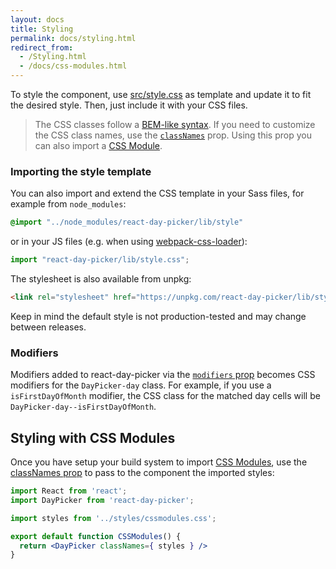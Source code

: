 ```yaml
---
layout: docs
title: Styling
permalink: docs/styling.html
redirect_from: 
  - /Styling.html
  - /docs/css-modules.html
---
```


To style the component, use [src/style.css](https://github.com/gpbl/react-day-picker/blob/master/src/style.css) as template and update it to fit the desired style. Then, just include it with your CSS files.

> The CSS classes follow a [BEM-like syntax](https://css-tricks.com/bem-101/). If you need to customize the CSS class names, use the [`classNames`](api-daypicker.md#classnames) prop. Using this prop you can also import a [CSS Module](#css-modules).

### Importing the style template

You can also import and extend the CSS template in your Sass files, for example from `node_modules`:

```css
@import "../node_modules/react-day-picker/lib/style"
```

or in your JS files (e.g. when using [webpack-css-loader](https://github.com/webpack/css-loader)):

```js
import "react-day-picker/lib/style.css";
```

The stylesheet is also available from unpkg:

```html
<link rel="stylesheet" href="https://unpkg.com/react-day-picker/lib/style.css">
```

Keep in mind the default style is not production-tested and may change between releases.

### Modifiers

Modifiers added to react-day-picker via the [`modifiers` prop](api-daypicker.md#modifiers) becomes CSS modifiers for the `DayPicker-day` class. For example, if you use a `isFirstDayOfMonth` modifier, the CSS class for the matched day cells will be `DayPicker-day--isFirstDayOfMonth`.

<a name="css-modules"></a>

## Styling with CSS Modules

Once you have setup your build system to import [CSS Modules](https://github.com/css-modules/css-modules), use the [classNames prop](api-daypicker.md#classnames) to pass to the component the imported styles:

```jsx
import React from 'react';
import DayPicker from 'react-day-picker';

import styles from '../styles/cssmodules.css';

export default function CSSModules() {
  return <DayPicker classNames={ styles } />
}
```